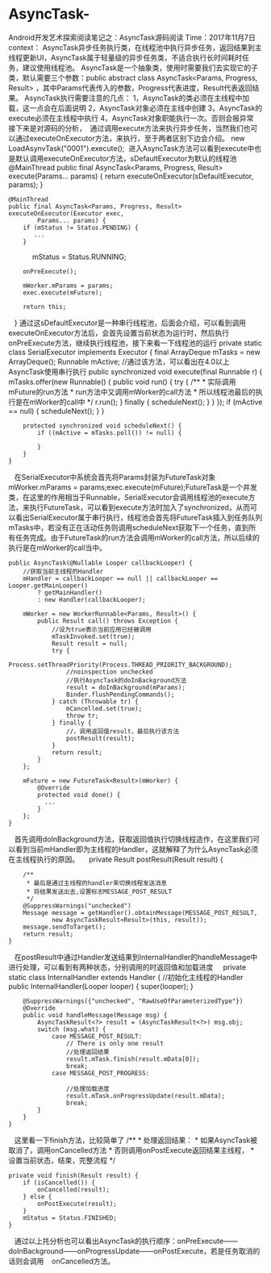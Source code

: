 # AsyncTask-
Android开发艺术探索阅读笔记之：AsyncTask源码阅读
Time：2017年11月7日
context：
AsyncTask异步任务执行类，在线程池中执行异步任务，返回结果到主线程更新UI，AsyncTask属于轻量级的异步任务类，不适合执行长时间耗时任务，建议使用线程池。
AsyncTask是一个抽象类，使用时需要我们去实现它的子类，默认需要三个参数：public abstract class AsyncTask<Params, Progress, Result> ，其中Params代表传入的参数，Progress代表进度，Result代表返回结果。
AsyncTask执行需要注意的几点：
1，AsyncTask的类必须在主线程中加载，这一点会在后面说明
2，AsyncTask对象必须在主线中创建
3，AsyncTask的execute必须在主线程中执行
4，AsyncTask对象职能执行一次。否则会报异常
接下来是对源码的分析，
  通过调用execute方法来执行异步任务，当然我们也可以通过executeOnExecutor方法，来执行，至于两者区别下边会介绍。
  new LoadAsynvTask("0001").execute();
  进入AsyncTask方法可以看到execute中也是默认调用executeOnExecutor方法，sDefaultExecutor为默认的线程池
   @MainThread
    public final AsyncTask<Params, Progress, Result> execute(Params... params) {
        return executeOnExecutor(sDefaultExecutor, params);
    }
    
    @MainThread
    public final AsyncTask<Params, Progress, Result> executeOnExecutor(Executor exec,
            Params... params) {
        if (mStatus != Status.PENDING) {
           ...
        }
       
        mStatus = Status.RUNNING;

        onPreExecute();

        mWorker.mParams = params;
        exec.execute(mFuture);

        return this;
    }
通过这sDefaultExecutor是一种串行线程池，后面会介绍，可以看到调用executeOnExecutor方法后，会首先设置当前状态为运行时，然后执行onPreExecute方法，继续执行线程池，接下来看一下线程池的运行
private static class SerialExecutor implements Executor {
        final ArrayDeque<Runnable> mTasks = new ArrayDeque<Runnable>();
        Runnable mActive;
        //通过该方法，可以看出在4.0以上AsyncTask使用串行执行
        public synchronized void execute(final Runnable r) {
            mTasks.offer(new Runnable() {
                public void run() {
                    try {
                        /**
                         * 实际调用mFuture的run方法
                         * run方法中又调用mWorker的call方法
                         * 所以线程池最后的执行是在mWorker的call中
                         */
                        r.run();
                    } finally {
                        scheduleNext();
                    }
                }
            });
            if (mActive == null) {
                scheduleNext();
            }
        }

        protected synchronized void scheduleNext() {
            if ((mActive = mTasks.poll()) != null) {

            }
        }
    }
    
    在SerialExecutor中系统会首先将Params封装为FutureTask对象mWorker.mParams = params;exec.execute(mFuture);FutureTask是一个并发类，在这里的作用相当于Runnable，SerialExecutor会调用线程池的execute方法，来执行FutureTask，可以看到execute方法时加入了synchronized，从而可以看出SerialExecutor属于串行执行，线程池会首先将FutureTask插入到任务队列mTasks中，若没有正在活动任务则调用scheduleNext获取下一个任务，直到所有任务完成。由于FutureTask的run方法会调用mWorker的call方法，所以后续的执行是在mWorker的call当中。
    
    public AsyncTask(@Nullable Looper callbackLooper) {
        //获取当前主线程的Handler
        mHandler = callbackLooper == null || callbackLooper == Looper.getMainLooper()
            ? getMainHandler()
            : new Handler(callbackLooper);

        mWorker = new WorkerRunnable<Params, Result>() {
            public Result call() throws Exception {
                //设为true表示当前应用已经被调用
                mTaskInvoked.set(true);
                Result result = null;
                try {
                    Process.setThreadPriority(Process.THREAD_PRIORITY_BACKGROUND);
                    //noinspection unchecked
                    //执行AsyncTask的doInBackground方法
                    result = doInBackground(mParams);
                    Binder.flushPendingCommands();
                } catch (Throwable tr) {
                    mCancelled.set(true);
                    throw tr;
                } finally {
                    //，调用返回值result，最后执行该方法
                    postResult(result);
                }
                return result;
            }
        };

        mFuture = new FutureTask<Result>(mWorker) {
            @Override
            protected void done() {
              ...
            }
        };
    }
    首先调用doInBackground方法，获取返回值执行切换线程造作，在这里我们可以看到当前mHandler即为主线程的Handler，这就解释了为什么AsyncTask必须在主线程执行的原因。
    
    private Result postResult(Result result) {

        /**
         * 最后是通过主线程的handler来切换线程发送消息
         * 将结果发送出去,设置标志MESSAGE_POST_RESULT
         */
        @SuppressWarnings("unchecked")
        Message message = getHandler().obtainMessage(MESSAGE_POST_RESULT,
                new AsyncTaskResult<Result>(this, result));
        message.sendToTarget();
        return result;
    }
    
    在postResult中通过Handler发送结果到InternalHandler的handleMessage中进行处理，可以看到有两种状态，分别调用的时返回值和加载进度
    
    private static class InternalHandler extends Handler {
        //初始化主线程的Handler
        public InternalHandler(Looper looper) {
            super(looper);
        }

        @SuppressWarnings({"unchecked", "RawUseOfParameterizedType"})
        @Override
        public void handleMessage(Message msg) {
            AsyncTaskResult<?> result = (AsyncTaskResult<?>) msg.obj;
            switch (msg.what) {
                case MESSAGE_POST_RESULT:
                    // There is only one result
                    //处理返回结果
                    result.mTask.finish(result.mData[0]);
                    break;
                case MESSAGE_POST_PROGRESS:

                    //处理加载进度
                    result.mTask.onProgressUpdate(result.mData);
                    break;
            }
        }
    }

    这里看一下finish方法，比较简单了
    /**
     * 处理返回结果：
     * 如果AsyncTask被取消了，调用onCancelled方法
     * 否则调用onPostExecute返回结果主线程，
     * 设置当前状态，结束，完整流程
     */

    private void finish(Result result) {
        if (isCancelled()) {
            onCancelled(result);
        } else {
            onPostExecute(result);
        }
        mStatus = Status.FINISHED;
    }
    
    
    通过以上扥分析也可以看出AsyncTask的执行顺序：onPreExecute——doInBackground——onProgressUpdate——onPostExecute，若是任务取消的话则会调用
    onCancelled方法。
    
